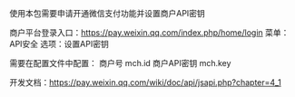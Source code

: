使用本包需要申请开通微信支付功能并设置商户API密钥

商户平台登录入口：https://pay.weixin.qq.com/index.php/home/login
菜单：API安全
选项：设置API密钥

需要在配置文件中配置：
商户号 mch.id
商户API密钥 mch.key 

开发文档：https://pay.weixin.qq.com/wiki/doc/api/jsapi.php?chapter=4_1